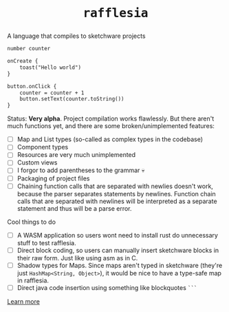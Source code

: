 <h1 align="center"><pre>rafflesia</pre></h1>

A language that compiles to sketchware projects


```txt
number counter

onCreate {
    toast("Hello world")
}

button.onClick {
    counter = counter + 1
    button.setText(counter.toString())
}
```

Status: <b>Very alpha</b>. Project compilation works flawlessly. But there aren't much functions yet, and there are some broken/unimplemented features:
 - [ ] Map and List types (so-called as complex types in the codebase)
 - [ ] Component types
 - [ ] Resources are very much unimplemented
 - [ ] Custom views
 - [ ] I forgor to add parentheses to the grammar 💀
 - [ ] Packaging of project files
 - [ ] Chaining function calls that are separated with newlies doesn't work, because the parser separates statements by newlines. Function chain calls that are separated with newlines will be interpreted as a separate statement and thus will be a parse error.

Cool things to do
 - [ ] A WASM application so users wont need to install rust do unnecessary stuff to test rafflesia.
 - [ ] Direct block coding, so users can manually insert sketchware blocks in their raw form. Just like using asm as in C.
 - [ ] Shadow types for Maps. Since maps aren't typed in sketchware (they're just `HashMap<String, Object>`), it would be nice to have a type-safe map in rafflesia.
 - [ ] Direct java code insertion using something like blockquotes <code>```</code>

[Learn more](docs/rafflesia-overview.md)
